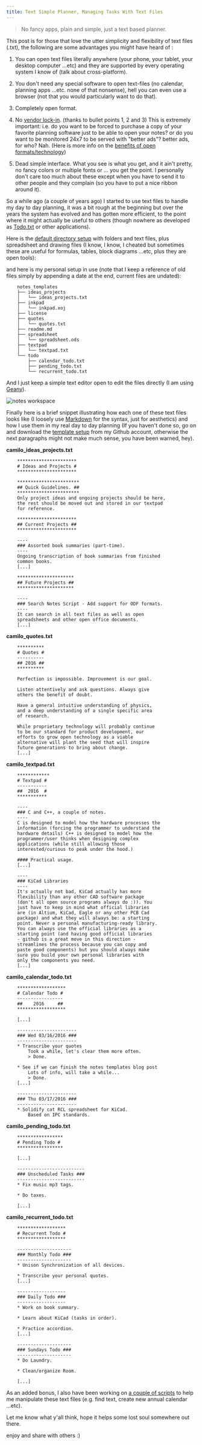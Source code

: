 ```yaml
---
title: Text Simple Planner, Managing Tasks With Text Files
---
```


> No fancy apps, plain and simple, just a text based planner.

This post is for those that love the utter simplicity and flexibility of text
files (.txt), the following are some advantages you might have heard of :

1. You can open text files literally anywhere (your phone, your tablet, your
desktop computer ...etc) and they are supported by every operating system I
know of (talk about cross-platform).

2. You don't need any special software to open text-files (no calendar,
planning apps ...etc. none of that nonsense), hell you can even use a browser
(not that you would particularly want to do that).

3. Completely open format.

4. No [vendor lock-in](https://en.wikipedia.org/wiki/Vendor_lock-in). (thanks
to bullet points 1, 2 and 3) This is extremely important: i.e. do you want to
be forced to purchase a copy of your favorite planning software just to be
able to open your notes? or do you want to be monitored 24x7 to be served with
"better ads"? better ads, for who? Nah. (Here is more info on the [benefits of
open formats/technology](https://osohm.github.io/faq/))

5. Dead simple interface. What you see is what you get, and it ain't pretty,
no fancy colors or multiple fonts or ... you get the point. I personally don't
care too much about these except when you have to send it to other people and
they complain (so you have to put a nice ribbon around it).

So a while ago (a couple of years ago) I started to use text files to handle my
day to day planning, it was a bit rough at the beginning but over the years the
system has evolved and has gotten more efficient, to the point where it might
actually be useful to others (though nowhere as developed as
[Todo.txt](http://todotxt.com/) or other applications).

Here is the [default directory setup](https://github.com/Osohm/text_simple_planner/tree/master/templates) 
with folders and text files, plus spreadsheet and drawing files (I know, I know, I
cheated but sometimes these are useful for formulas, tables, block diagrams
...etc, plus they are open tools):


and here is my personal setup in use (note that I keep a reference of old files
simply by appending a date at the end, current files are undated):

```
    notes_templates
    ├── ideas_projects
    │   └── ideas_projects.txt
    ├── inkpad
    │   └── inkpad.xoj
    ├── license
    ├── quotes
    │   └── quotes.txt
    ├── readme.md
    ├── spreadsheet
    │   └── spreadsheet.ods
    ├── textpad
    │   └── textpad.txt
    └── todo
        ├── calendar_todo.txt
        ├── pending_todo.txt
        └── recurrent_todo.txt
```

And I just keep a simple text editor open to edit the files directly (I am using
[Geany](http://www.geany.org/)).

![notes workspace](/assets/2016-03-17-calendar-todo-managing-tasks-with-text-files_1.png)

Finally here is a brief snippet illustrating how each one of these text files
looks like (I loosely use [Markdown](https://en.wikipedia.org/wiki/Markdown) for
the syntax, just for aesthetics) and how I use them in my real day to day
planning (If you haven't done so, go on and download the 
[template setup](https://github.com/Osohm/text_simple_planner/tree/master/templates) 
from my Github account, otherwise the next paragraphs might not make much sense, you
have been warned, hey).

**camilo_ideas_projects.txt**

```
    **********************
    # Ideas and Projects #
    **********************
    
    ***********************
    ## Quick Guidelines. ##
    ***********************
    Only project ideas and ongoing projects should be here, 
    the rest should be moved out and stored in our textpad 
    for reference.  
    
    **********************
    ## Current Projects ##
    **********************
    
    ----
    ### Assorted book summaries (part-time).
    ----
    Ongoing transcription of book summaries from finished 
    common books.
    [...]
    
    *********************
    ## Future Projects ##
    *********************
    
    ----
    ### Search Notes Script - Add support for ODF formats.
    ----
    It can search in all text files as well as open 
    spreadsheets and other open office documents.
    [...]
```

**camilo_quotes.txt**

```    
    **********
    # Quotes #
    ----------
    ## 2016 ##
    **********
    
    Perfection is impossible. Improvement is our goal.
    
    Listen attentively and ask questions. Always give 
    others the benefit of doubt.
    
    Have a general intuitive understanding of physics, 
    and a deep understanding of a single specific area 
    of research. 
    
    While proprietary technology will probably continue 
    to be our standard for product development, our 
    efforts to grow open technology as a viable 
    alternative will plant the seed that will inspire 
    future generations to bring about change.
    [...]
```

**camilo_textpad.txt**

```
    ************
    # Textpad #
    -----------
    ##  2016  #
    ***********
    
    ----
    ### C and C++, a couple of notes.
    ----
    C is designed to model how the hardware processes the 
    information (forcing the programmer to understand the 
    hardware details) C++ is designed to model how the 
    programmer/user thinks when designing complex 
    applications (while still allowing those 
    interested/curious to peak under the hood.)
    
    #### Practical usage.
    [...]
    
    ----
    ### KiCad Libraries
    ----
    It's actually not bad, KiCad actually has more 
    flexibility than any other CAD software package 
    (don't all open source programs always do :)). You 
    just have to keep in mind what official libraries 
    are (in Altium, KiCad, Eagle or any other PCB Cad 
    package) and what they will always be: a starting 
    point. Never a personal manufacturing-ready library. 
    You can always use the official libraries as a 
    starting point (and having good official libraries 
    - github is a great move in this direction - 
    streamlines the process because you can copy and 
    paste good components) but you should always make 
    sure you build your own personal libraries with 
    only the components you need. 
    [...]
```

**camilo_calendar_todo.txt**

```
    ******************
    # Calendar Todo #
    -----------------
    ##    2016     ##
    ******************
    
    [...]
    
    ----------------------
    ### Wed 03/16/2016 ###
    ----------------------
    * Transcribe your quotes 
        Took a while, let's clear them more often.
        > Done.
    
    * See if we can finish the notes templates blog post
        Lots of info, will take a while...
        > Done.
    [...]
    
    ----------------------
    ### Thu 03/17/2016 ###
    ----------------------
    * Solidify cat RCL spreadsheet for KiCad.
        Based on IPC standards.
```

**camilo_pending_todo.txt**

```
    *****************
    # Pending Todo #
    *****************
    
    [...]
    
    -------------------------
    ### Unscheduled Tasks ###
    -------------------------
    * Fix music mp3 tags.
    
    * Do taxes.
    
    [...]
```

**camilo_recurrent_todo.txt**

```
    ******************
    # Recurrent Todo #
    ******************
    
    --------------------
    ### Monthly Todo ###
    --------------------
    * Unison Synchronization of all devices.
    
    * Transcribe your personal quotes.
    [...]
    
    ------------------
    ### Daily Todo ###
    ------------------
    * Work on book summary.
    
    * Learn about KiCad (tasks in order).
    
    * Practice accordion.
    [...]
    
    --------------------
    ### Sundays Todo ###
    --------------------
    * Do Laundry.
    
    * Clean/organize Room.
    
    [...]
```

As an added bonus, I also have been working on [a couple of
scripts](https://github.com/Osohm/text_simple_planner/tree/master/scripts) to
help me manipulate these text files (e.g. find text, create new annual calendar
...etc).

Let me know what y'all think, hope it helps some lost soul somewhere out there.

enjoy and share with others :)

